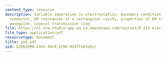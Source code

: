 ```yaml
---
content_type: resource
description: Variable seperation in electrostatics, boundary condition for a nearly-perfect
  conductor, EM resonances of a rectangular cavity, properties of EM resonances, rectangular
  waveguide, coaxial transmission line.
file: https://ol-ocw-studio-app-qa.s3.amazonaws.com/courses/8-311-electromagnetic-theory-spring-2004/b2062090e3e144c8129e825ffa83a5cc_ps6.pdf
file_type: application/pdf
resourcetype: Document
title: ps6.pdf
uid: b2062090-e3e1-44c8-129e-825ffa83a5cc
---
```

